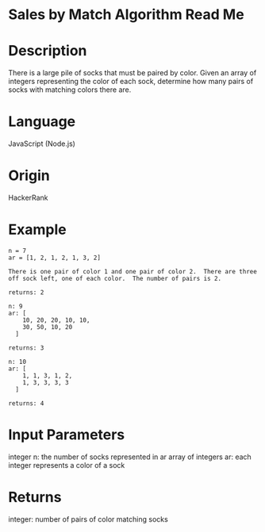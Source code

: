 # Sales by Match Algorithm Read Me

# Description

There is a large pile of socks that must be paired by color. Given an array of integers representing the color of each sock, determine how many pairs of socks with matching colors there are.

# Language

JavaScript (Node.js)

# Origin

HackerRank

# Example

```
n = 7
ar = [1, 2, 1, 2, 1, 3, 2]

There is one pair of color 1 and one pair of color 2.  There are three off sock left, one of each color.  The number of pairs is 2.

returns: 2
```

```
n: 9
ar: [
    10, 20, 20, 10, 10,
    30, 50, 10, 20
  ]

returns: 3
```

```
n: 10
ar: [
    1, 1, 3, 1, 2,
    1, 3, 3, 3, 3
  ]

returns: 4
```

# Input Parameters

integer n: the number of socks represented in ar
array of integers ar: each integer represents a color of a sock

# Returns

integer: number of pairs of color matching socks